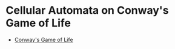 # Cellular Automata on Conway's Game of Life

- [Conway's Game of Life](https://en.wikipedia.org/wiki/Conway%27s_Game_of_Life)
